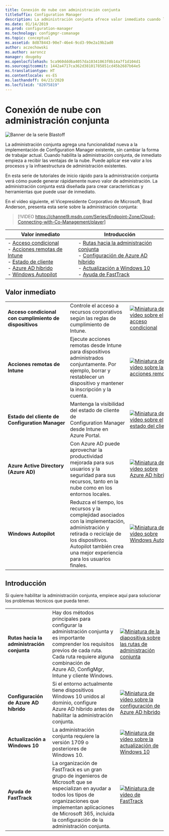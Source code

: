 ```yaml
---
title: Conexión de nube con administración conjunta
titleSuffix: Configuration Manager
description: La administración conjunta ofrece valor inmediato cuando la habilita.
ms.date: 01/14/2019
ms.prod: configuration-manager
ms.technology: configmgr-comanage
ms.topic: conceptual
ms.assetid: 8d878443-90e7-46e4-9cd3-99e2a19b2ad0
author: aczechowski
ms.author: aaroncz
manager: dougeby
ms.openlocfilehash: 5ca960ddd6a4057da10341063f0b14a7f1d104d1
ms.sourcegitcommit: 1442a4717ca362d38101785851cd45b2687b64e5
ms.translationtype: HT
ms.contentlocale: es-ES
ms.lasthandoff: 04/23/2020
ms.locfileid: "82075819"
---
```

# <a name="cloud-connecting-with-co-management"></a>Conexión de nube con administración conjunta

![Banner de la serie Blastoff](media/blastoff-banner.png)

La administración conjunta agrega una funcionalidad nueva a la implementación de Configuration Manager existente, sin cambiar la forma de trabajar actual. Cuando habilita la administración conjunta, de inmediato empieza a recibir las ventajas de la nube. Puede aplicar ese valor a los procesos y la infraestructura de administración existentes.

En esta serie de tutoriales de inicio rápido para la administración conjunta verá cómo puede generar rápidamente nuevo valor de administración. La administración conjunta está diseñada para crear características y herramientas que puede usar de inmediato.

En el vídeo siguiente, el Vicepresidente Corporativo de Microsoft, Brad Anderson, presenta esta serie sobre la administración conjunta:

> [!VIDEO https://channel9.msdn.com/Series/Endpoint-Zone/Cloud-Connecting-with-Co-Management/player]

| Valor inmediato | Introducción |
|-----------------|-----------------|
| - [Acceso condicional](#bkmk_ca)<br> - [Acciones remotas de Intune](#bkmk_remote)<br> - [Estado de cliente](#bkmk_client-health)<br> - [Azure AD híbrido](#bkmk_hybrid-aad)<br> - [Windows Autopilot](#bkmk_autopilot) | - [Rutas hacia la administración conjunta](#bkmk_paths)<br> - [Configuración de Azure AD híbrido](#bkmk_setup-hybrid-aad)<br> - [Actualización a Windows 10](#bkmk_upgrade-win10)<br> - [Ayuda de FastTrack](#bkmk_fasttrack) |

## <a name="immediate-value"></a>Valor inmediato

| | | |
|-|-|-|
| <a name="bkmk_ca"></a>**Acceso condicional con cumplimiento de dispositivos** | Controle el acceso a recursos corporativos según las reglas de cumplimiento de Intune. | [![Miniatura de vídeo sobre el acceso condicional](media/thumbnail-conditional-access.png)](quickstart-conditional-access.md) |
| <a name="bkmk_remote"></a>**Acciones remotas de Intune** | Ejecute acciones remotas desde Intune para dispositivos administrados conjuntamente. Por ejemplo, borrar y restablecer un dispositivo y mantener la inscripción y la cuenta. | [![Miniatura de vídeo sobre las acciones remotas](media/thumbnail-remote-action.png)](quickstart-remote-actions.md) |
| <a name="bkmk_client-health"></a>**Estado del cliente de Configuration Manager** | Mantenga la visibilidad del estado de cliente de Configuration Manager desde Intune en Azure Portal. | [![Miniatura de vídeo sobre el estado del cliente](media/thumbnail-client-health.png)](quickstart-client-health.md) |
| <a name="bkmk_hybrid-aad"></a>**Azure Active Directory (Azure AD)** | Con Azure AD puede aprovechar la productividad mejorada para sus usuarios y la seguridad para sus recursos, tanto en la nube como en los entornos locales. | [![Miniatura de vídeo sobre Azure AD híbrido](media/thumbnail-azure-ad.png)](quickstart-hybrid-aad.md) |
| <a name="bkmk_autopilot"></a>**Windows Autopilot** | Reduzca el tiempo, los recursos y la complejidad asociados con la implementación, administración y retirada o reciclaje de los dispositivos. Autopilot también crea una mejor experiencia para los usuarios finales. | [![Miniatura de vídeo sobre Windows Autopilot](media/thumbnail-autopilot.png)](quickstart-autopilot.md) |

## <a name="getting-started"></a>Introducción

Si quiere habilitar la administración conjunta, empiece aquí para solucionar los problemas técnicos que pueda tener.

| | | |
|-|-|-|
| <a name="bkmk_paths"></a>**Rutas hacia la administración conjunta** | Hay dos métodos principales para configurar la administración conjunta y es importante comprender los requisitos previos de cada ruta.  Cada ruta requiere alguna combinación de Azure AD, ConfigMgr, Intune y cliente Windows. | [![Miniatura de la diapositiva sobre las rutas de administración conjunta](media/thumbnail-paths.png)](quickstart-paths.md) |
| <a name="bkmk_setup-hybrid-aad"></a>**Configuración de Azure AD híbrido** | Si el entorno actualmente tiene dispositivos Windows 10 unidos al dominio, configure Azure AD híbrido antes de habilitar la administración conjunta. | [![Miniatura de vídeo sobre la configuración de Azure AD híbrido](media/thumbnail-setup-azure-ad.png)](quickstart-setup-hybrid-aad.md) |
| <a name="bkmk_upgrade-win10"></a>**Actualización a Windows 10** | La administración conjunta requiere la versión 1709 o posteriores de Windows 10. | [![Miniatura de vídeo sobre la actualización de Windows 10](media/thumbnail-upgrade-win10.png)](quickstart-upgrade-win10.md) |
| <a name="bkmk_fasttrack"></a>**Ayuda de FastTrack** | La organización de FastTrack es un gran grupo de ingenieros de Microsoft que se especializan en ayudar a todos los tipos de organizaciones que implementan aplicaciones de Microsoft 365, incluida la configuración de la administración conjunta. | [![Miniatura de vídeo de FastTrack](media/thumbnail-fasttrack.png)](quickstart-fasttrack.md) |
